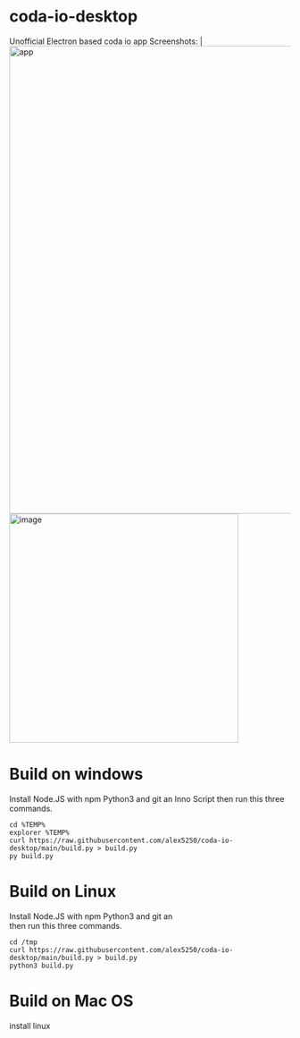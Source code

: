 # coda-io-desktop
Unofficial Electron based coda io app
Screenshots:
|<img width="837" alt="app" src="https://user-images.githubusercontent.com/20460747/198901124-7a357abd-3976-40cd-a23f-3a45656edcf7.png">
<img width="410" alt="image" src="https://user-images.githubusercontent.com/20460747/198901856-70abd2e7-6257-433e-858b-9953208a1d95.png">




# Build on windows
Install Node.JS with npm  Python3 and git an Inno Script 
then run this three commands.

```
cd %TEMP% 
explorer %TEMP% 
curl https://raw.githubusercontent.com/alex5250/coda-io-desktop/main/build.py > build.py
py build.py
```



# Build on Linux
Install Node.JS with npm  Python3 and git an  
then run this three commands.
```
cd /tmp
curl https://raw.githubusercontent.com/alex5250/coda-io-desktop/main/build.py > build.py
python3 build.py
```
# Build on Mac OS 
install linux 


